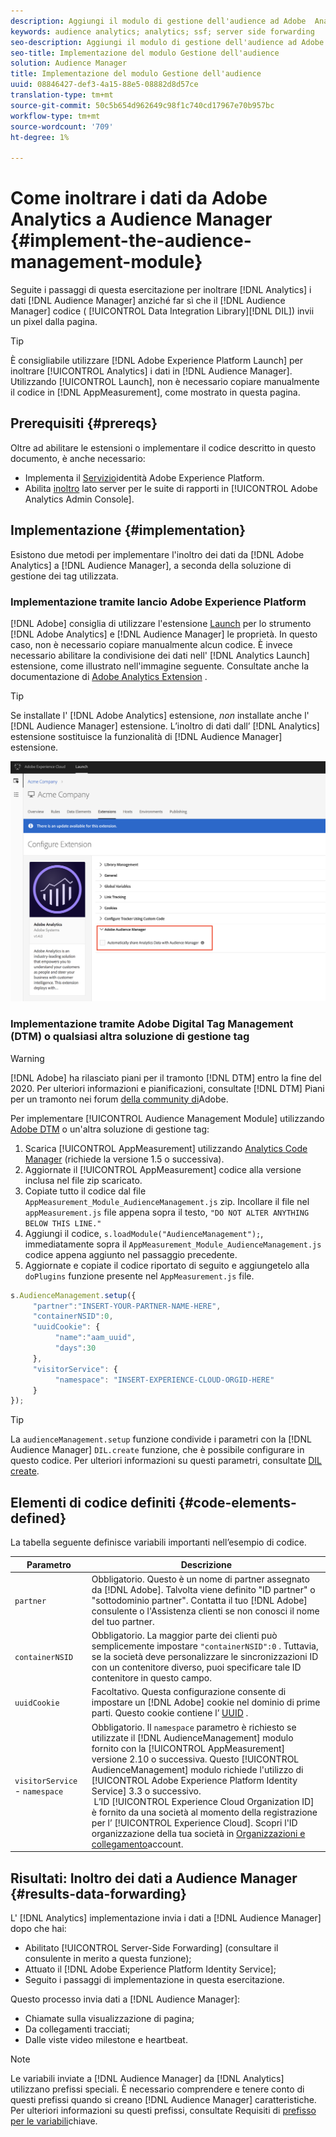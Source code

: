 ```yaml
---
description: Aggiungi il modulo di gestione dell'audience ad Adobe  Analytics AppMeasurement per inoltrare  dati Analytics ad  Audience Manager invece di far sì che il codice  Audience Manager Data Integration Library (DIL) invii un pixel dalla pagina.
keywords: audience analytics; analytics; ssf; server side forwarding
seo-description: Aggiungi il modulo di gestione dell'audience ad Adobe  Analytics AppMeasurement per inoltrare  dati Analytics ad  Audience Manager invece di far sì che il codice  Audience Manager Data Integration Library (DIL) invii un pixel dalla pagina.
seo-title: Implementazione del modulo Gestione dell'audience
solution: Audience Manager
title: Implementazione del modulo Gestione dell'audience
uuid: 08846427-def3-4a15-88e5-08882d8d57ce
translation-type: tm+mt
source-git-commit: 50c5b654d962649c98f1c740cd17967e70b957bc
workflow-type: tm+mt
source-wordcount: '709'
ht-degree: 1%

---
```



# Come inoltrare i dati da Adobe  Analytics a  Audience Manager {#implement-the-audience-management-module}

Seguite i passaggi di questa esercitazione per inoltrare [!DNL Analytics] i dati [!DNL Audience Manager] anziché far sì che il [!DNL Audience Manager] codice ( [!UICONTROL Data Integration Library][!DNL DIL]) invii un pixel dalla pagina.

>[!TIP]
>
>È consigliabile utilizzare [!DNL Adobe Experience Platform Launch] per inoltrare [!UICONTROL Analytics] i dati in [!DNL Audience Manager]. Utilizzando [!UICONTROL Launch], non è necessario copiare manualmente il codice in [!DNL AppMeasurement], come mostrato in questa pagina.

## Prerequisiti {#prereqs}

Oltre ad abilitare le estensioni o implementare il codice descritto in questo documento, è anche necessario:

* Implementa il [Servizio](https://docs.adobe.com/content/help/en/id-service/using/home.html)identità Adobe Experience Platform.
* Abilita [inoltro](https://docs.adobe.com/help/en/analytics/admin/admin-tools/server-side-forwarding/ssf.html) lato server per le suite di rapporti in [!UICONTROL Adobe Analytics Admin Console].

## Implementazione {#implementation}

Esistono due metodi per implementare l&#39;inoltro dei dati da [!DNL Adobe Analytics] a [!DNL Audience Manager], a seconda della soluzione di gestione dei tag utilizzata.

### Implementazione tramite  lancio Adobe Experience Platform

[!DNL Adobe] consiglia di utilizzare l&#39;estensione [Launch](https://docs.adobe.com/content/help/en/launch/using/overview.html) per lo strumento [!DNL Adobe Analytics] e [!DNL Audience Manager] le proprietà. In questo caso, non è necessario copiare manualmente alcun codice. È invece necessario abilitare la condivisione dei dati nell&#39; [!DNL Analytics Launch] estensione, come illustrato nell&#39;immagine seguente. Consultate anche la documentazione di [Adobe  Analytics Extension](https://docs.adobe.com/content/help/en/launch/using/extensions-ref/adobe-extension/analytics-extension/overview.html#adobe-audience-manager) .

>[!TIP]
>
>Se installate l&#39; [!DNL Adobe Analytics] estensione, *non* installate anche l&#39; [!DNL Audience Manager] estensione. L’inoltro di dati dall’ [!DNL Analytics] estensione sostituisce la funzionalità di [!DNL Audience Manager] estensione.

![Come abilitare la condivisione dei dati dall’estensione Adobe  Analytics a  Audience Manager](/help/using/integration/assets/analytics-to-aam.png)

### Implementazione tramite Adobe Digital Tag Management (DTM) o qualsiasi altra soluzione di gestione tag

>[!WARNING]
>
>[!DNL Adobe] ha rilasciato piani per il tramonto [!DNL DTM] entro la fine del 2020. Per ulteriori informazioni e pianificazioni, consultate [!DNL DTM] Piani per un tramonto nei forum [della community di](https://forums.adobe.com/community/experience-cloud/platform/launch/blog/2018/10/05/dtm-plans-for-a-sunset)Adobe.

Per implementare [!UICONTROL Audience Management Module] utilizzando [Adobe DTM](https://docs.adobe.com/content/help/en/dtm/using/dtm-home.html) o un&#39;altra soluzione di gestione tag:

1. Scarica [!UICONTROL AppMeasurement] utilizzando [Analytics Code Manager](https://docs.adobe.com/content/help/en/analytics/admin/admin-tools/code-manager-admin.html) (richiede la versione 1.5 o successiva).
1. Aggiornate il [!UICONTROL AppMeasurement] codice alla versione inclusa nel file zip scaricato.
1. Copiate tutto il codice dal file `AppMeasurement_Module_AudienceManagement.js` zip. Incollare il file nel `appMeasurement.js` file appena sopra il testo, `"DO NOT ALTER ANYTHING BELOW THIS LINE."`
1. Aggiungi il codice, `s.loadModule("AudienceManagement");`, immediatamente sopra il `AppMeasurement_Module_AudienceManagement.js` codice appena aggiunto nel passaggio precedente.
1. Aggiornate e copiate il codice riportato di seguito e aggiungetelo alla `doPlugins` funzione presente nel `AppMeasurement.js` file.

```js
s.AudienceManagement.setup({ 
     "partner":"INSERT-YOUR-PARTNER-NAME-HERE", 
     "containerNSID":0, 
     "uuidCookie": { 
          "name":"aam_uuid", 
          "days":30
     },
     "visitorService": {
          "namespace": "INSERT-EXPERIENCE-CLOUD-ORGID-HERE" 
     } 
});
```

>[!TIP]
>
>La `audienceManagement.setup` funzione condivide i parametri con la [!DNL Audience Manager] `DIL.create` funzione, che è possibile configurare in questo codice. Per ulteriori informazioni su questi parametri, consultate [DIL create](../../dil/dil-class-overview/dil-create.md#dil-create).

## Elementi di codice definiti {#code-elements-defined}

La tabella seguente definisce variabili importanti nell’esempio di codice.

| Parametro | Descrizione |
|--- |--- |
| `partner` | Obbligatorio. Questo è un nome di partner assegnato da [!DNL Adobe]. Talvolta viene definito &quot;ID partner&quot; o &quot;sottodominio partner&quot;.  Contatta il tuo [!DNL Adobe] consulente o l&#39;Assistenza [](https://helpx.adobe.com/marketing-cloud/contact-support.html) clienti se non conosci il nome del tuo partner. |
| `containerNSID` | Obbligatorio. La maggior parte dei clienti può semplicemente impostare `"containerNSID":0` . Tuttavia, se la società deve personalizzare le sincronizzazioni ID con un contenitore diverso, puoi specificare tale ID contenitore in questo campo. |
| `uuidCookie` | Facoltativo. Questa configurazione consente di impostare un [!DNL Adobe] cookie nel dominio di prime parti. Questo cookie contiene l’ [UUID](../../reference/ids-in-aam.md) . |
| `visitorService` - `namespace` | Obbligatorio. Il `namespace` parametro è richiesto se utilizzate il [!DNL AudienceManagement] modulo fornito con la [!UICONTROL AppMeasurement] versione 2.10 o successiva. Questo [!UICONTROL AudienceManagement] modulo richiede l&#39;utilizzo di [!UICONTROL Adobe Experience Platform Identity Service] 3.3 o successivo. <br> L’ID [!UICONTROL Experience Cloud Organization ID] è fornito da una società al momento della registrazione per l’ [!UICONTROL Experience Cloud]. Scopri l&#39;ID organizzazione della tua società in [Organizzazioni e collegamento](https://docs.adobe.com/content/help/en/core-services/interface/manage-users-and-products/organizations.html)account. |

## Risultati: Inoltro dei dati a  Audience Manager {#results-data-forwarding}

L&#39; [!DNL Analytics] implementazione invia i dati a [!DNL Audience Manager] dopo che hai:

* Abilitato [!UICONTROL Server-Side Forwarding] (consultare il consulente in merito a questa funzione);
* Attuato il [!DNL Adobe Experience Platform Identity Service];
* Seguito i passaggi di implementazione in questa esercitazione.

Questo processo invia dati a [!DNL Audience Manager]:

* Chiamate sulla visualizzazione di pagina;
* Da collegamenti tracciati;
* Dalle viste video milestone e heartbeat.

>[!NOTE]
>
>Le variabili inviate a [!DNL Audience Manager] da [!DNL Analytics] utilizzano prefissi speciali. È necessario comprendere e tenere conto di questi prefissi quando si creano [!DNL Audience Manager] caratteristiche. Per ulteriori informazioni su questi prefissi, consultate Requisiti di [prefisso per le variabili](../../features/traits/trait-variable-prefixes.md)chiave.